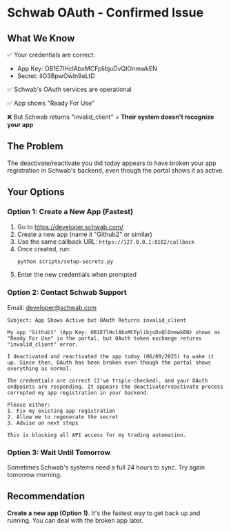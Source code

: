 # Schwab OAuth - Confirmed Issue

## What We Know
✅ Your credentials are correct: 
- App Key: OB1E7lHclAbxMCFplibjuDvQlOnmwkEN
- Secret: iIO3BpwOwIn9eLtD

✅ Schwab's OAuth services are operational

✅ App shows "Ready For Use"

❌ But Schwab returns "invalid_client" = **Their system doesn't recognize your app**

## The Problem
The deactivate/reactivate you did today appears to have broken your app registration in Schwab's backend, even though the portal shows it as active.

## Your Options

### Option 1: Create a New App (Fastest)
1. Go to https://developer.schwab.com/
2. Create a new app (name it "Github2" or similar)
3. Use the same callback URL: `https://127.0.0.1:8182/callback`
4. Once created, run:
   ```bash
   python scripts/setup-secrets.py
   ```
5. Enter the new credentials when prompted

### Option 2: Contact Schwab Support
Email: developer@schwab.com

```
Subject: App Shows Active but OAuth Returns invalid_client

My app "Github1" (App Key: OB1E7lHclAbxMCFplibjuDvQlOnmwkEN) shows as "Ready For Use" in the portal, but OAuth token exchange returns "invalid_client" error.

I deactivated and reactivated the app today (06/09/2025) to wake it up. Since then, OAuth has been broken even though the portal shows everything as normal.

The credentials are correct (I've triple-checked), and your OAuth endpoints are responding. It appears the deactivate/reactivate process corrupted my app registration in your backend.

Please either:
1. Fix my existing app registration
2. Allow me to regenerate the secret
3. Advise on next steps

This is blocking all API access for my trading automation.
```

### Option 3: Wait Until Tomorrow
Sometimes Schwab's systems need a full 24 hours to sync. Try again tomorrow morning.

## Recommendation
**Create a new app (Option 1)**. It's the fastest way to get back up and running. You can deal with the broken app later.